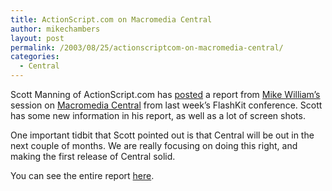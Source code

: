 ```yaml
---
title: ActionScript.com on Macromedia Central
author: mikechambers
layout: post
permalink: /2003/08/25/actionscriptcom-on-macromedia-central/
categories:
  - Central
---
```



Scott Manning of ActionScript.com has [posted][1] a report from [Mike William&#8217;s][2] session on [Macromedia Central][3] from last week&#8217;s FlashKit conference. Scott has some new information in his report, as well as a lot of screen shots.

One important tidbit that Scott pointed out is that Central will be out in the next couple of months. We are really focusing on doing this right, and making the first release of Central solid.

You can see the entire report [here][1].

 [1]: http://www.actionscript.com/archives/00000556.html
 [2]: http://www.markme.com/mwilliams/archives/003141.cfm
 [3]: http://www.macromedia.com/devnet/central/